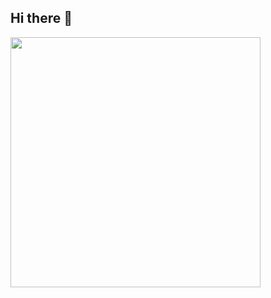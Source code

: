 ## Hi there 👋
<img src="https://github-readme-stats.vercel.app/api?username=YOUR_Pondddddh&show_icons=true&theme=ADD_THEME_HERE" width="400">

<!--
**Pondddddh/Pondddddh** is a ✨ _special_ ✨ repository because its `README.md` (this file) appears on your GitHub profile.

Here are some ideas to get you started:
- 🔭 I’m currently working on ...
- 🌱 I’m currently learning ...
- 👯 I’m looking to collaborate on ...
- 🤔 I’m looking for help with ...
- 💬 Ask me about ...
- 📫 How to reach me: ...
- 😄 Pronouns: ...
- ⚡ Fun fact: ...
-->
